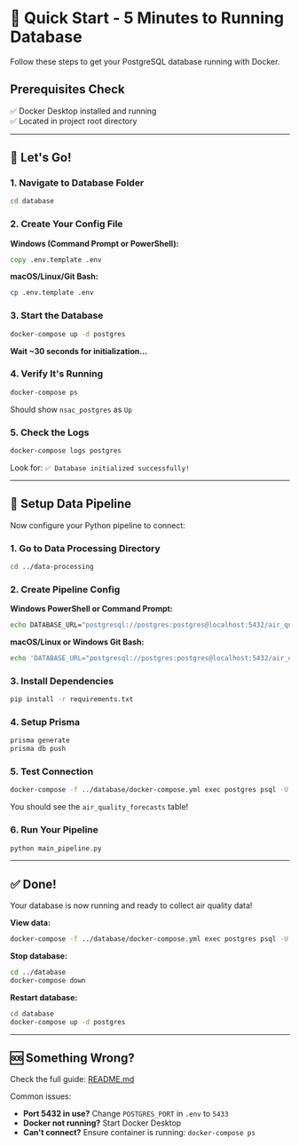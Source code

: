 # 🚀 Quick Start - 5 Minutes to Running Database

Follow these steps to get your PostgreSQL database running with Docker.

## Prerequisites Check

✅ Docker Desktop installed and running  
✅ Located in project root directory

---

## 🏃 Let's Go!

### 1. Navigate to Database Folder

```bash
cd database
```

### 2. Create Your Config File

**Windows (Command Prompt or PowerShell):**

```cmd
copy .env.template .env
```

**macOS/Linux/Git Bash:**

```bash
cp .env.template .env
```

### 3. Start the Database

```bash
docker-compose up -d postgres
```

**Wait ~30 seconds for initialization...**

### 4. Verify It's Running

```bash
docker-compose ps
```

Should show `nsac_postgres` as `Up`

### 5. Check the Logs

```bash
docker-compose logs postgres
```

Look for: `✅ Database initialized successfully!`

---

## 🎯 Setup Data Pipeline

Now configure your Python pipeline to connect:

### 1. Go to Data Processing Directory

```bash
cd ../data-processing
```

### 2. Create Pipeline Config

**Windows PowerShell or Command Prompt:**

```bash
echo DATABASE_URL="postgresql://postgres:postgres@localhost:5432/air_quality_db?schema=public" > .env
```

**macOS/Linux or Windows Git Bash:**

```bash
echo 'DATABASE_URL="postgresql://postgres:postgres@localhost:5432/air_quality_db?schema=public"' > .env
```

### 3. Install Dependencies

```bash
pip install -r requirements.txt
```

### 4. Setup Prisma

```bash
prisma generate
prisma db push
```

### 5. Test Connection

```bash
docker-compose -f ../database/docker-compose.yml exec postgres psql -U postgres -d air_quality_db -c "\dt"
```

You should see the `air_quality_forecasts` table!

### 6. Run Your Pipeline

```bash
python main_pipeline.py
```

---

## ✅ Done!

Your database is now running and ready to collect air quality data!

**View data:**

```bash
docker-compose -f ../database/docker-compose.yml exec postgres psql -U postgres -d air_quality_db -c "SELECT COUNT(*) FROM air_quality_forecasts;"
```

**Stop database:**

```bash
cd ../database
docker-compose down
```

**Restart database:**

```bash
cd database
docker-compose up -d postgres
```

---

## 🆘 Something Wrong?

Check the full guide: [README.md](./README.md)

Common issues:

- **Port 5432 in use?** Change `POSTGRES_PORT` in `.env` to `5433`
- **Docker not running?** Start Docker Desktop
- **Can't connect?** Ensure container is running: `docker-compose ps`
